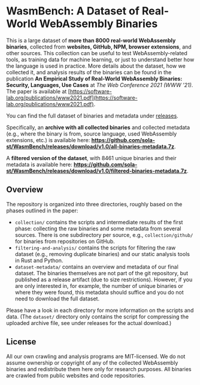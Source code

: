 # WasmBench: A Dataset of Real-World WebAssembly Binaries

This is a large dataset of **more than 8000 real-world WebAssembly binaries**, collected from **websites, GitHub, NPM, browser extensions**, and other sources.
This collection can be useful to test WebAssembly-related tools, as training data for machine learning, or just to understand better how the language is used in practice.
More details about the dataset, how we collected it, and analysis results of the binaries can be found in the publication **An Empirical Study of Real-World WebAssembly Binaries: Security, Languages, Use Cases** at *The Web Conference 2021 (WWW ’21)*. The paper is available at [https://software-lab.org/publications/www2021.pdf](https://software-lab.org/publications/www2021.pdf).

You can find the full dataset of binaries and metadata under [releases](https://github.com/sola-st/WasmBench/releases).

Specifically, an **archive with all collected binaries** and collected metadata (e.g., where the binary is from, source language, used WebAssembly extensions, etc.) is available here: **https://github.com/sola-st/WasmBench/releases/download/v1.0/all-binaries-metadata.7z**.

A **filtered version of the dataset**, with 8461 unique binaries and their metadata is available here: **https://github.com/sola-st/WasmBench/releases/download/v1.0/filtered-binaries-metadata.7z**.

## Overview

The repository is organized into three directories, roughly based on the phases outlined in the paper:

- `collection/` contains the scripts and intermediate results of the first phase: collecting the raw binaries and some metadata from several sources. There is one subdirectory per source, e.g., `collection/github/` for binaries from repositories on GitHub.
- `filtering-and-analysis/` contains the scripts for filtering the raw dataset (e.g., removing duplicate binaries) and our static analysis tools in Rust and Python.
- `dataset-metadata/` contains an overview and metadata of our final dataset. The binaries themselves are not part of the git repository, but published as a release artifact (due to size restrictions). However, if you are only interested in, for example, the number of unique binaries or where they were found, this metadata should suffice and you do not need to download the full dataset.

Please have a look in each directory for more information on the scripts and data.
(The `dataset/` directory only contains the script for compressing the uploaded archive file, see under releases for the actual download.)

## License

All our own crawling and analysis programs are MIT-licensed. We do not assume ownership or copyright of any of the collected WebAssembly binaries and redistribute them here only for research purposes. All binaries are crawled from public websites and code repositories.
